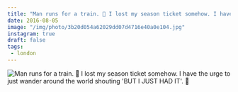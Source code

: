 ```yaml
---
title: "Man runs for a train. 🚈 I lost my season ticket somehow. I have the urge to just wander around the world shouting 'BUT I JUST HAD IT'. 😤"
date: 2016-08-05
image: "/img/photo/3b20d054a62029dd07d4716e40a0e104.jpg"
instagram: true
draft: false
tags:
 - london
---
```


![Man runs for a train. 🚈 I lost my season ticket somehow. I have the urge to just wander around the world shouting 'BUT I JUST HAD IT'. 😤](/img/photo/3b20d054a62029dd07d4716e40a0e104.jpg)

